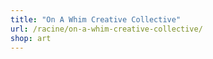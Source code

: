 ```yaml
---
title: "On A Whim Creative Collective"
url: /racine/on-a-whim-creative-collective/
shop: art
---
```

